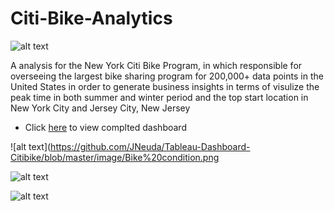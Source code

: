
# Citi-Bike-Analytics

![alt text](https://d21xlh2maitm24.cloudfront.net/nyc/Annual-Membership-Image.png?mtime=20170331121650)


A analysis for the New York Citi Bike Program, in which responsible for overseeing the largest bike sharing program for 200,000+ data points in the United States
 in order to generate business insights in terms of visulize the peak time in both summer and winter period and the top start location in New York City and Jersey City, New Jersey
 
* Click [here](https://public.tableau.com/views/citibikeanalysis_1/Bikecondition?:embed=y&:display_count=yes&publish=yes) to view complted dashboard

![alt text](https://github.com/JNeuda/Tableau-Dashboard-Citibike/blob/master/image/Bike%20condition.png

![alt text](https://github.com/JNeuda/Tableau-Dashboard-Citibike/blob/master/image/Gender%20%26%20Age.png)

![alt text](https://github.com/JNeuda/Tableau-Dashboard-Citibike/blob/master/image/popular%20locations%20to%20start.png)




